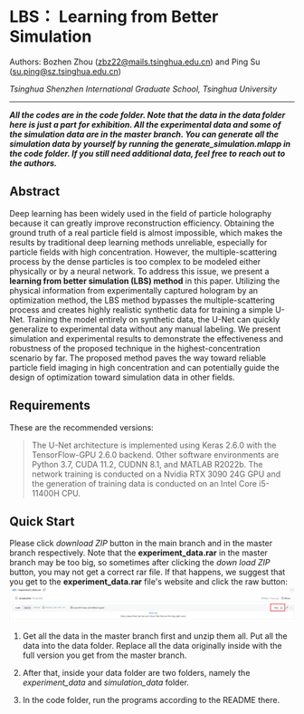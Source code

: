 # LBS： Learning from Better Simulation

Authors: Bozhen Zhou (zbz22@mails.tsinghua.edu.cn) and Ping Su (su.ping@sz.tsinghua.edu.cn)

*Tsinghua Shenzhen International Graduate School, Tsinghua University*

---

***All the codes are in the code folder. Note that the data in the data folder here is just a part for exhibition. All the experimental data and some of the simulation data are in the master branch.  You can generate all the simulation data by yourself by running the generate_simulation.mlapp in the code folder. If you still need additional data, feel free to reach out to the authors.***


## Abstract

Deep learning has been widely used in the field of particle holography because it can greatly improve reconstruction efficiency. Obtaining the ground truth of a real particle field is almost impossible, which makes the results by traditional deep learning methods unreliable, especially for particle fields with high concentration. However, the multiple-scattering process by the dense particles is too complex to be modeled either physically or by a neural network. To address this issue, we present a **learning from better simulation (LBS) method** in this paper. Utilizing the physical information from experimentally captured hologram by an optimization method, the LBS method bypasses the multiple-scattering process and creates highly realistic synthetic data for training a simple U-Net. Training the model entirely on synthetic data, the U-Net can quickly generalize to experimental data without any manual labeling. We present simulation and experimental results to demonstrate the effectiveness and robustness of the proposed technique in the highest-concentration scenario by far. The proposed method paves the way toward reliable particle field imaging in high concentration and can potentially guide the design of optimization toward simulation data in other fields.

## Requirements

These are the recommended versions:

> The U-Net architecture is implemented using Keras 2.6.0 with the TensorFlow-GPU 2.6.0 backend. Other software environments are Python 3.7, CUDA 11.2, CUDNN 8.1, and MATLAB R2022b. The network training is conducted on a Nvidia RTX 3090 24G GPU and the generation of training data is conducted on an Intel Core i5-11400H CPU.

## Quick Start
Please click *download ZIP* button in the main branch and in the master branch respectively. Note that the **experiment_data.rar** in the master branch may be too big, so sometimes after clicking the *down load ZIP* button, you may not get a correct rar file. If that happens, we suggest that you get to the **experiment_data.rar** file's website and click the raw button:
![warning](https://github.com/zhoubozhen/LBS/blob/main/imgs/warning.jpg)
1. Get all the data in the master branch first and unzip them all. Put all the data into the data folder. Replace all the data originally inside with the full version you get from the master branch.

2. After that, inside your data folder are two folders, namely the *experiment_data* and *simulation_data* folder.
3. In the code folder, run the programs according to the README there.
